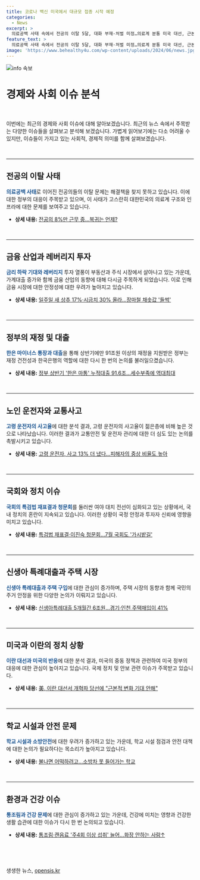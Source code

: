 ```yaml
---
title: 코로나 백신 미국에서 대규모 접종 시작 예정
categories:
  - News
excerpt: >
  의료공백 사태 속에서 전공의 이탈 5달, 대화 부재·처벌 미정…의료계 분통 미국 대선, 근본적 변화 기대 부수면…이란 대통령 선거 후보 당선에 대해 미국 정부 평가는 절하됐으며, 통조림과 캔음료 섭취 빈도의 증가에 따른 비스페놀A와 에틸파라벤 등 유해물질 위험성이 주목받고 있습니다. 
feature_text: >
  의료공백 사태 속에서 전공의 이탈 5달, 대화 부재·처벌 미정…의료계 분통 미국 대선, 근본적 변화 기대 부수면…이란 대통령 선거 후보 당선에 대해 미국 정부 평가는 절하됐으며, 통조림과 캔음료 섭취 빈도의 증가에 따른 비스페놀A와 에틸파라벤 등 유해물질 위험성이 주목받고 있습니다. 
image: 'https://www.behealthy4u.com/wp-content/uploads/2024/06/news.jpg'
---
```


<p><img src="https://www.behealthy4u.com/wp-content/uploads/2024/06/news.jpg" alt="info 속보" /></p>

<h1>경제와 사회 이슈 분석</h1>

<p data-ke-size="size16">&nbsp;</p>

<p>이번에는 최근의 경제와 사회 이슈에 대해 알아보겠습니다. 최근의 뉴스 속에서 주목받는 다양한 이슈들을 살펴보고 분석해 보겠습니다. 가볍게 읽어보기에는 다소 어려울 수 있지만, 이슈들이 가지고 있는 사회적, 경제적 의미를 함께 살펴보겠습니다.</p>

<p data-ke-size="size16">&nbsp;</p>

<hr>

<h2 data-ke-size="size26">전공의 이탈 사태</h2>

<p><b><span style="color: #1a5490;">의료공백 사태</span></b>로 이어진 전공의들의 이탈 문제는 해결책을 찾지 못하고 있습니다. 이에 대한 정부의 대응이 주목받고 있으며, 이 사태가 고스란히 대한민국의 의료계 구조와 인프라에 대한 문제를 보여주고 있습니다.</p>

<ul>
<li><b>상세 내용:</b> <a href="https://www.yna.co.kr/view/AKR20240705138200530">전공의 8%만 근무 중…복귀는 언제?</a></li>
</ul>

<p>&nbsp;</p>

<hr>

<h2 data-ke-size="size26">금융 산업과 레버리지 투자</h2>

<p><b><span style="color: #1a5490;">금리 하락 기대와 레버리지</span></b> 투자 열풍이 부동산과 주식 시장에서 살아나고 있는 가운데, 가계대출 증가와 함께 금융 산업의 동향에 대해 다시금 주목하게 되었습니다. 이로 인해 금융 시장에 대한 안정성에 대한 우려가 높아지고 있습니다.</p>

<ul>
<li><b>상세 내용:</b> <a href="https://www.yna.co.kr/view/AKR20240706043000002">일주일 새 상추 17%·시금치 30% 올라…장마철 채솟값 '들썩'</a></li>
</ul>

<p>&nbsp;</p>

<hr>

<h2 data-ke-size="size26">정부의 재정 및 대출</h2>

<p><b><span style="color: #1a5490;">한은 마이너스 통장과 대출</span></b>을 통해 상반기에만 91조원 이상의 재정을 지원받은 정부는 재정 건전성과 한국은행의 역할에 대한 다시 한 번의 논의를 불러일으켰습니다.</p>

<ul>
<li><b>상세 내용:</b> <a href="https://www.yna.co.kr/view/AKR20240706043600002">정부 상반기 '한은 마통' 누적대출 91.6조…세수부족에 역대최대</a></li>
</ul>

<p>&nbsp;</p>

<hr>

<h2 data-ke-size="size26">노인 운전자와 교통사고</h2>

<p><b><span style="color: #1a5490;">고령 운전자의 사고율</span></b>에 대한 분석 결과, 고령 운전자의 사고율이 젊은층에 비해 높은 것으로 나타났습니다. 이러한 결과가 교통안전 및 운전자 관리에 대한 더 심도 있는 논의를 촉발시키고 있습니다.</p>

<ul>
<li><b>상세 내용:</b> <a href="https://www.yna.co.kr/view/AKR20240706034400002">고령 운전자, 사고 13% 더 냈다…피해자의 중상 비율도 높아</a></li>
</ul>

<p>&nbsp;</p>

<hr>

<h2 data-ke-size="size26">국회와 정치 이슈</h2>

<p><b><span style="color: #1a5490;">국회의 특검법 재표결과 청문회</span></b>를 둘러싼 여야 대치 전선이 심화되고 있는 상황에서, 국내 정치의 혼란이 지속되고 있습니다. 이러한 상황이 국정 안정과 투자자 신뢰에 영향을 미치고 있습니다.</p>

<ul>
<li><b>상세 내용:</b> <a href="https://www.yna.co.kr/view/AKR20240706039000001">특검법 재표결·이진숙 청문회…7월 국회도 '가시밭길'</a></li>
</ul>

<p>&nbsp;</p>

<hr>

<h2 data-ke-size="size26">신생아 특례대출과 주택 시장</h2>

<p><b><span style="color: #1a5490;">신생아 특례대출과 주택 구입</span></b>에 대한 관심이 증가하며, 주택 시장의 동향과 함께 국민의 주거 안정을 위한 다양한 논의가 이뤄지고 있습니다.</p>

<ul>
<li><b>상세 내용:</b> <a href="https://www.yna.co.kr/view/AKR20240706030800003">신생아특례대출 5개월간 6조원…경기·인천 주택매입이 41%</a></li>
</ul>

<p>&nbsp;</p>

<hr>

<h2 data-ke-size="size26">미국과 이란의 정치 상황</h2>

<p><b><span style="color: #1a5490;">이란 대선과 미국의 반응</span></b>에 대한 분석 결과, 미국의 중동 정책과 관련하여 미국 정부의 대응에 대한 관심이 높아지고 있습니다. 국제 정치 및 안보 관련 이슈가 주목받고 있습니다.</p>

<ul>
<li><b>상세 내용:</b> <a href="https://www.yna.co.kr/view/AKR20240707001000071">美, 이란 대선서 개혁파 당선에 "근본적 변화 기대 안해"</a></li>
</ul>

<p>&nbsp;</p>

<hr>

<h2 data-ke-size="size26">학교 시설과 안전 문제</h2>

<p><b><span style="color: #1a5490;">학교 시설과 소방안전</span></b>에 대한 우려가 증가하고 있는 가운데, 학교 시설 점검과 안전 대책에 대한 논의가 필요하다는 목소리가 높아지고 있습니다.</p>

<ul>
<li><b>상세 내용:</b> <a href="https://www.yna.co.kr/view/AKR20240705117100004">불나면 어떡하려고…소방차 못 들어가는 학교</a></li>
</ul>

<p>&nbsp;</p>

<hr>

<h2 data-ke-size="size26">환경과 건강 이슈</h2>

<p><b><span style="color: #1a5490;">통조림과 건강 문제</span></b>에 대한 관심이 증가하고 있는 가운데, 건강에 미치는 영향과 건강한 생활 습관에 대한 이슈가 다시 한 번 논의되고 있습니다.</p>

<ul>
<li><b>상세 내용:</b> <a href="https://www.yna.co.kr/view/AKR20240705100400530">통조림·캔음료 '주4회 이상 섭취' 늘어…화장 안하는 사람↑</a></li>
</ul>

<p>&nbsp;</p>

<p data-ke-size="size16">&nbsp;</p>
생생한 뉴스, <a href="https://opensis.kr" rel="dofollow">opensis.kr</a>


